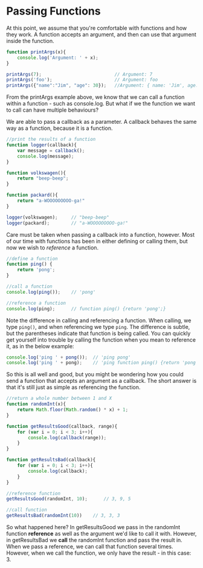 # Passing Functions
At this point, we assume that you're comfortable with functions and how they work. A function accepts an argument, and then can use that argument inside the function.

```js
function printArgs(x){
    console.log('Argument: ' + x);
}

printArgs(7);                           // Argument: 7
printArgs('foo');                       // Argument: foo
printArgs({"name":"Jim", "age": 30});   //Argument: { name: 'Jim', age: 30 }
```

From the printArgs example above, we know that we can call a function within a function - such as console.log. But what if we the function we want to call can have multiple behaviours?

We are able to pass a callback as a parameter. A callback behaves the same way as a function, because it is a function.
```js
//print the results of a function
function logger(callback){
    var message = callback();
    console.log(message);
}

function volkswagen(){
    return "beep-beep";
}

function packard(){
    return "a-WOOOOOOOOO-ga!"
}

logger(volkswagen);     // "beep-beep"
logger(packard);        // "a-WOOOOOOOOO-ga!"

```

Care must be taken when passing a callback into a function, however. Most of our time with functions has been in either defining or calling them, but now we wish to *reference* a function. 
```js
//define a function
function ping() {
    return 'pong';
}

//call a function
console.log(ping());    // 'pong'

//reference a function
console.log(ping);      // function ping() {return 'pong';}

```
Note the difference in calling and referencing a function. When calling, we type `ping()`, and when referencing we type `ping`. The difference is subtle, but the parentheses indicate that function is being called. You can quickly get yourself into trouble by calling the function when you mean to reference it, as in the below example:

```js
console.log('ping ' + pong());  // 'ping pong'
console.log('ping ' + pong);    // 'ping function ping() {return 'pong';}
```

So this is all well and good, but you might be wondering how you could send a function that accepts an argument as a callback. The short answer is that it's still just as simple as referencing the function.
```js
//return a whole number between 1 and X
function randomInt(x){
    return Math.floor(Math.random() * x) + 1;
}

function getResultsGood(callback, range){
    for (var i = 0; i < 3; i++){
        console.log(callback(range));
    }
}

function getResultsBad(callback){
    for (var i = 0; i < 3; i++){
        console.log(callback);
    }
}

//reference function
getResultsGood(randomInt, 10);      // 3, 9, 5

//call function
getResultsBad(randomInt(10))    // 3, 3, 3


```
So what happened here? In getResultsGood we pass in the randomInt function **reference** as well as the argument we'd like to call it with. However, in getResultsBad we **call** the randomInt function and pass the result in. When we pass a reference, we can call that function several times. However, when we call the function, we only have the result - in this case: 3.